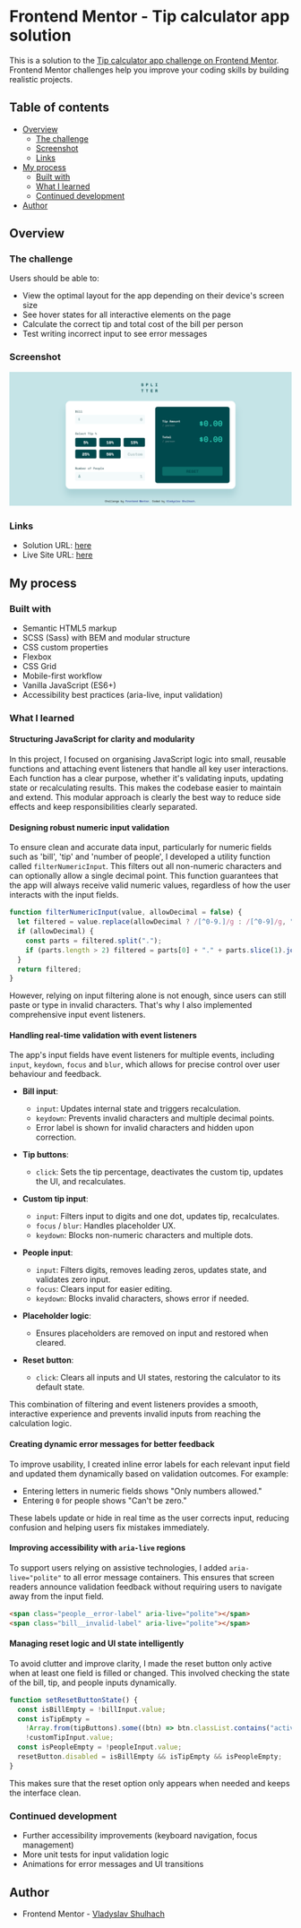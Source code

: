 # Frontend Mentor - Tip calculator app solution

This is a solution to the [Tip calculator app challenge on Frontend Mentor](https://www.frontendmentor.io/challenges/tip-calculator-app-ugJNGbJUX). Frontend Mentor challenges help you improve your coding skills by building realistic projects.

## Table of contents

- [Overview](#overview)
  - [The challenge](#the-challenge)
  - [Screenshot](#screenshot)
  - [Links](#links)
- [My process](#my-process)
  - [Built with](#built-with)
  - [What I learned](#what-i-learned)
  - [Continued development](#continued-development)
- [Author](#author)

## Overview

### The challenge

Users should be able to:

- View the optimal layout for the app depending on their device's screen size
- See hover states for all interactive elements on the page
- Calculate the correct tip and total cost of the bill per person
- Test writing incorrect input to see error messages

### Screenshot

![](./preview.png)

### Links

- Solution URL: [here](https://your-solution-url.com)
- Live Site URL: [here](https://tip-calculator-app-main-theta-six.vercel.app/)

## My process

### Built with

- Semantic HTML5 markup
- SCSS (Sass) with BEM and modular structure
- CSS custom properties
- Flexbox
- CSS Grid
- Mobile-first workflow
- Vanilla JavaScript (ES6+)
- Accessibility best practices (aria-live, input validation)

### What I learned

#### Structuring JavaScript for clarity and modularity

In this project, I focused on organising JavaScript logic into small, reusable functions and attaching event listeners that handle all key user interactions. Each function has a clear purpose, whether it's validating inputs, updating state or recalculating results. This makes the codebase easier to maintain and extend. This modular approach is clearly the best way to reduce side effects and keep responsibilities clearly separated.

#### Designing robust numeric input validation

To ensure clean and accurate data input, particularly for numeric fields such as 'bill', 'tip' and 'number of people', I developed a utility function called `filterNumericInput`. This filters out all non-numeric characters and can optionally allow a single decimal point. This function guarantees that the app will always receive valid numeric values, regardless of how the user interacts with the input fields.

```javascript
function filterNumericInput(value, allowDecimal = false) {
  let filtered = value.replace(allowDecimal ? /[^0-9.]/g : /[^0-9]/g, "");
  if (allowDecimal) {
    const parts = filtered.split(".");
    if (parts.length > 2) filtered = parts[0] + "." + parts.slice(1).join("");
  }
  return filtered;
}
```

However, relying on input filtering alone is not enough, since users can still paste or type in invalid characters. That's why I also implemented comprehensive input event listeners.

#### Handling real-time validation with event listeners

The app's input fields have event listeners for multiple events, including `input`, `keydown`, `focus` and `blur`, which allows for precise control over user behaviour and feedback.

- **Bill input**:

  - `input`: Updates internal state and triggers recalculation.
  - `keydown`: Prevents invalid characters and multiple decimal points.
  - Error label is shown for invalid characters and hidden upon correction.

- **Tip buttons**:

  - `click`: Sets the tip percentage, deactivates the custom tip, updates the UI, and recalculates.

- **Custom tip input**:

  - `input`: Filters input to digits and one dot, updates tip, recalculates.
  - `focus` / `blur`: Handles placeholder UX.
  - `keydown`: Blocks non-numeric characters and multiple dots.

- **People input**:

  - `input`: Filters digits, removes leading zeros, updates state, and validates zero input.
  - `focus`: Clears input for easier editing.
  - `keydown`: Blocks invalid characters, shows error if needed.

- **Placeholder logic**:

  - Ensures placeholders are removed on input and restored when cleared.

- **Reset button**:

  - `click`: Clears all inputs and UI states, restoring the calculator to its default state.

This combination of filtering and event listeners provides a smooth, interactive experience and prevents invalid inputs from reaching the calculation logic.

#### Creating dynamic error messages for better feedback

To improve usability, I created inline error labels for each relevant input field and updated them dynamically based on validation outcomes. For example:

- Entering letters in numeric fields shows "Only numbers allowed."
- Entering `0` for people shows "Can't be zero."

These labels update or hide in real time as the user corrects input, reducing confusion and helping users fix mistakes immediately.

#### Improving accessibility with `aria-live` regions

To support users relying on assistive technologies, I added `aria-live="polite"` to all error message containers. This ensures that screen readers announce validation feedback without requiring users to navigate away from the input field.

```html
<span class="people__error-label" aria-live="polite"></span>
<span class="bill__invalid-label" aria-live="polite"></span>
```

#### Managing reset logic and UI state intelligently

To avoid clutter and improve clarity, I made the reset button only active when at least one field is filled or changed. This involved checking the state of the bill, tip, and people inputs dynamically.

```javascript
function setResetButtonState() {
  const isBillEmpty = !billInput.value;
  const isTipEmpty =
    !Array.from(tipButtons).some((btn) => btn.classList.contains("active")) &&
    !customTipInput.value;
  const isPeopleEmpty = !peopleInput.value;
  resetButton.disabled = isBillEmpty && isTipEmpty && isPeopleEmpty;
}
```

This makes sure that the reset option only appears when needed and keeps the interface clean.

### Continued development

- Further accessibility improvements (keyboard navigation, focus management)
- More unit tests for input validation logic
- Animations for error messages and UI transitions

## Author

- Frontend Mentor - [Vladyslav Shulhach](https://www.frontendmentor.io/profile/vladyslav-shulhach)
